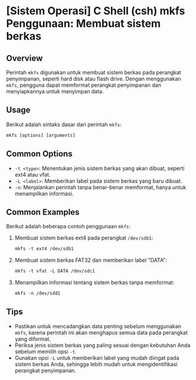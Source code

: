# [Sistem Operasi] C Shell (csh) mkfs Penggunaan: Membuat sistem berkas

## Overview
Perintah `mkfs` digunakan untuk membuat sistem berkas pada perangkat penyimpanan, seperti hard disk atau flash drive. Dengan menggunakan `mkfs`, pengguna dapat memformat perangkat penyimpanan dan menyiapkannya untuk menyimpan data.

## Usage
Berikut adalah sintaks dasar dari perintah `mkfs`:

```csh
mkfs [options] [arguments]
```

## Common Options
- `-t <type>`: Menentukan jenis sistem berkas yang akan dibuat, seperti ext4 atau vfat.
- `-L <label>`: Memberikan label pada sistem berkas yang baru dibuat.
- `-n`: Menjalankan perintah tanpa benar-benar memformat, hanya untuk menampilkan informasi.

## Common Examples
Berikut adalah beberapa contoh penggunaan `mkfs`:

1. Membuat sistem berkas ext4 pada perangkat `/dev/sdb1`:

    ```csh
    mkfs -t ext4 /dev/sdb1
    ```

2. Membuat sistem berkas FAT32 dan memberikan label "DATA":

    ```csh
    mkfs -t vfat -L DATA /dev/sdc1
    ```

3. Menampilkan informasi tentang sistem berkas tanpa memformat:

    ```csh
    mkfs -n /dev/sdd1
    ```

## Tips
- Pastikan untuk mencadangkan data penting sebelum menggunakan `mkfs`, karena perintah ini akan menghapus semua data pada perangkat yang diformat.
- Periksa jenis sistem berkas yang paling sesuai dengan kebutuhan Anda sebelum memilih opsi `-t`.
- Gunakan opsi `-L` untuk memberikan label yang mudah diingat pada sistem berkas Anda, sehingga lebih mudah untuk mengidentifikasi perangkat penyimpanan.